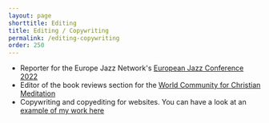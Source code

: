 ```yaml
---
layout: page
shorttitle: Editing
title: Editing / Copywriting
permalink: /editing-copywriting
order: 250
---
```


- Reporter for the Europe Jazz Network's [European Jazz Conference 2022](https://www.europejazz.net/press-release/european-jazz-conference-2022-ends-breaking-new-ground-sofia-bulgaria)
- Editor of the book reviews section for the [World Community for Christian Meditation](https://wccm.org/category/book-reviews/)
- Copywriting and copyediting for websites. You can have a look at an [example of my work here](https://www.simonaliska.com/)
